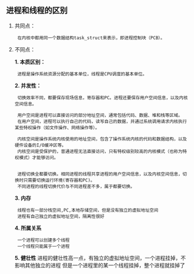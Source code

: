 ## 进程和线程的区别

1. 共同点：
   
        在内核中都用同一个数据结构task_struct来表示，即进程控制块（PCB）。
2. 不同点：
   
   **1. 本质区别：**
   
        进程是操作系统资源分配的基本单位，线程是CPU调度的基本单位。
   
   **2. 并发性：**
   
        切换效率不同，都要保存现场信息，寄存器和PC。进程还要保存用户空间信息，以及内核空间信息。

        用户空间是进程可以直接访问的部分地址空间，通常包括代码、数据、堆和栈等区域。
        在用户空间，进程可以执行自己的代码，读写自己的数据，并通过系统调用请求内核执行某些特权操作（如文件操作、网络操作等）。

        内核空间是操作系统内核使用的地址空间，包含了操作系统内核的代码和数据结构，以及硬件设备的I/O缓冲区等。
        内核空间是受保护的，普通进程无法直接访问，只有特权级别较高的内核模式（也称为特权模式）才能够访问。

        
        进程切换全都要切换。相同进程的线程共享进程的用户空间信息，以及内核空间信息，切换时只需要切换运行环境(寄存器和PC)。
        不同进程的线程切换代价与不同进程差不多，属于都要切换。


   **3. 内存**

        线程也有一部分栈空间,PC,本地存储空间，但是没有独立的虚拟地址空间
        进程有自己独立的虚拟地址空间，隔离性很好
   **4. 所属关系**

        一个进程可以创建多个线程
        一个线程只能属于一个进程

   **5. 健壮性**
        进程的健壮性高一点，有独立的虚拟地址空间，一个进程挂掉，不影响其他独立的进程
        但是一个进程里的某一个线程挂掉，整个进程就挂掉了